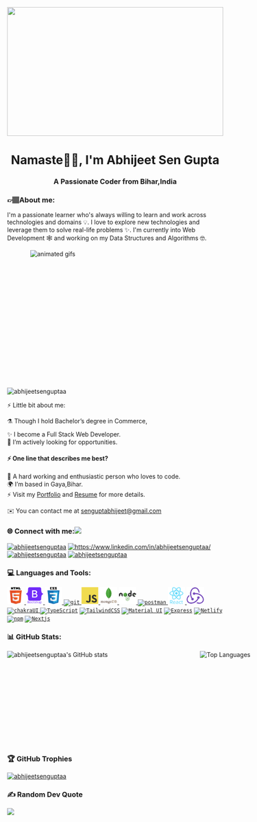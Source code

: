<img src="https://camo.githubusercontent.com/30dfce7a5782d5f5ddbba4c3d122189a302d09c12f79f4843c5a0bd4c5c412e7/68747470733a2f2f676c6f62616c656475636174696f6e2e73332e61702d736f7574682d312e616d617a6f6e6177732e636f6d2f676c6f62616c6564752f6769662f66726f6e742d656e642d646576656c6f706d656e742e676966" width='100%' height='300px' align="center"  />

<h1 align="center">Namaste🙏🏽, I'm Abhijeet Sen Gupta</h1>

<h3 align="center">A Passionate Coder from Bihar,India</h3>

### 👉🏽About me:
<p>I'm a passionate learner who's always willing to learn and work across technologies and domains 💡. I love to explore new technologies and leverage them to solve real-life problems ✨. I'm currently into Web Development 🕸️ and working on my Data Structures and Algorithms 🤓.</p>

<img align="right" width="450px" height="320px" alt="animated gifs" src="https://r7q6w9z6.rocketcdn.me/career/wp-content/uploads/2021/06/2-46.gif" />

<p align="left"> <img src="https://komarev.com/ghpvc/?username=abhijeetsenguptaa&label=Profile%20views&color=0e75b6&style=flat" alt="abhijeetsenguptaa" /> </p>

⚡  Little bit about me:

⚗️  Though I hold Bachelor’s degree in Commerce,
    <div>✨ I become a Full Stack Web Developer. </div>
🌱  I’m actively looking for opportunities.

#### ⚡ One line that describes me best? ####
🌱 A hard working and enthusiastic person who loves to code.
<br />
 🌍 I’m based in Gaya,Bihar.
<br/>
⚡ Visit my <a href="https://abhijeetsenguptaa.github.io/" target="_blank" rel="noreferrer noopener">Portfolio</a> and <a href="https://drive.google.com/file/d/1IjZTT7sQEgvdBjrM0Kw39jMnXavZuY_W/view" target="_blank" rel="noreferrer noopener">Resume</a> for more details.
<div> ✉️ You can contact me at  <a href="mailto:abhi.bunnny@gmail.com" target="_blank" rel="noreferrer noopener">senguptabhijeet@gmail.com</a></div>


<h3 align="left">🌐 Connect with me:<img src="https://raw.githubusercontent.com/ShahriarShafin/ShahriarShafin/main/Assets/handshake.gif" width="100" /></h3>

<p align="left">
<a href="https://twitter.com/abhijeetsengup" target="_blank" rel="noreferrer noopener"><img align="center" src="https://raw.githubusercontent.com/rahuldkjain/github-profile-readme-generator/master/src/images/icons/Social/twitter.svg" alt="abhijeetsenguptaa" height="30" width="40" /></a>
<a href="https://www.linkedin.com/in/abhijeet-sen-gupta-7625a4215/" target="_blank" rel="noreferrer noopener"><img align="center" src="https://raw.githubusercontent.com/rahuldkjain/github-profile-readme-generator/master/src/images/icons/Social/linked-in-alt.svg" alt="https://www.linkedin.com/in/abhijeetsenguptaa/" height="30" width="40" /></a>
<a href="https://codesandbox.com/abhijeetsenguptaa" target="_blank" rel="noreferrer noopener"><img align="center" src="https://raw.githubusercontent.com/rahuldkjain/github-profile-readme-generator/master/src/images/icons/Social/codesandbox.svg" alt="abhijeetsenguptaa" height="30" width="40" /></a>
<a href="https://instagram.com/_abhijeetsengupta_" target="_blank" rel="noreferrer noopener"><img align="center" src="https://raw.githubusercontent.com/rahuldkjain/github-profile-readme-generator/master/src/images/icons/Social/instagram.svg" alt="abhijeetsenguptaa" height="30" width="40" /></a>
</p>

### 💻 Languages and Tools:

 
<p align="left"><a href="https://www.w3.org/html/" target="_blank" rel="noreferrer"><code><img src="https://raw.githubusercontent.com/devicons/devicon/master/icons/html5/html5-original-wordmark.svg" alt="html5" width="40" height="40"/></code> </a>
<a href="https://getbootstrap.com" target="_blank" rel="noreferrer"> <code><img src="https://raw.githubusercontent.com/devicons/devicon/master/icons/bootstrap/bootstrap-plain-wordmark.svg" alt="bootstrap" width="40" height="40"/></code> </a> 
<a href="https://www.w3schools.com/css/" target="_blank" rel="noreferrer"> <code><img src="https://raw.githubusercontent.com/devicons/devicon/master/icons/css3/css3-original-wordmark.svg" alt="css3" width="40" height="40"/></code> </a>
<a href="https://git-scm.com/" target="_blank" rel="noreferrer"> <code><img src="https://www.vectorlogo.zone/logos/git-scm/git-scm-icon.svg" alt="git" width="40" height="40"/></code> </a>
<a href="https://developer.mozilla.org/en-US/docs/Web/JavaScript" target="_blank" rel="noreferrer"> <code><img src="https://raw.githubusercontent.com/devicons/devicon/master/icons/javascript/javascript-original.svg" alt="javascript" width="40" height="40"/></code> </a> 
<a href="https://www.mongodb.com/" target="_blank" rel="noreferrer"> <code><img src="https://raw.githubusercontent.com/devicons/devicon/master/icons/mongodb/mongodb-original-wordmark.svg" alt="mongodb" width="40" height="40"/></code> </a> 
<a href="https://nodejs.org" target="_blank" rel="noreferrer"> <code><img src="https://raw.githubusercontent.com/devicons/devicon/master/icons/nodejs/nodejs-original-wordmark.svg" alt="nodejs" width="40" height="40"/></code> </a> 
<a href="https://postman.com" target="_blank" rel="noreferrer"> <code><img src="https://www.vectorlogo.zone/logos/getpostman/getpostman-icon.svg" alt="postman" width="40" height="40"/></code> </a> 
<a href="https://reactjs.org/" target="_blank" rel="noreferrer"> <code><img src="https://raw.githubusercontent.com/devicons/devicon/master/icons/react/react-original-wordmark.svg" alt="react" width="40" height="40"/></code> </a> 
<a href="https://redux.js.org" target="_blank" rel="noreferrer"> <code><img src="https://raw.githubusercontent.com/devicons/devicon/master/icons/redux/redux-original.svg" alt="redux" width="40" height="40"/></code> </a> 
<a href="https://chakra-ui.com/" target="_blank" rel="noreferrer"> <code><img src="https://img.stackshare.io/service/12421/rzylUjaf_400x400.jpg" alt="chakraUI" width="40" height="40"/></code> </a> 
<a href="https://www.typescriptlang.org/" target="_blank" rel="noreferrer"><code><img src="https://raw.githubusercontent.com/danielcranney/readme-generator/main/public/icons/skills/typescript-colored.svg" width="36" height="36" alt="TypeScript" /></code></a>
<a href="https://tailwindcss.com/" target="_blank" rel="noreferrer"><code><img src="https://raw.githubusercontent.com/danielcranney/readme-generator/main/public/icons/skills/tailwindcss-colored.svg" width="36" height="36" alt="TailwindCSS" /></code></a>
<a href="https://mui.com/" target="_blank" rel="noreferrer"><code><img src="https://raw.githubusercontent.com/danielcranney/readme-generator/main/public/icons/skills/materialui-colored.svg" width="36" height="36" alt="Material UI" /></code></a>
<a href="https://expressjs.com/" target="_blank" rel="noreferrer"><code><img src="https://raw.githubusercontent.com/danielcranney/readme-generator/main/public/icons/skills/express-colored.svg" width="36" height="36" alt="Express" /></code></a>
<a href="https://www.netlify.com/" target="_blank" rel="noreferrer"><code><img src="https://th.bing.com/th/id/OIP.hc2ftTaQxN2DdHtd9_5mzgAAAA?w=167&h=180&c=7&r=0&o=5&dpr=1.1&pid=1.7" width="36" height="36" alt="Netlify" /></code></a>
<a href="https://www.npmjs.com/" target="_blank" rel="noreferrer"><code><img src="https://th.bing.com/th/id/OIP.i5eapjfPCTnTze-T5MvGYAHaFj?w=238&h=180&c=7&r=0&o=5&dpr=1.1&pid=1.7" width="36" height="36" alt="npm" /></code></a>
<a href="https://nextjs.org/" target="_blank" rel="noreferrer"><code><img src="https://th.bing.com/th/id/OIP.EdQa3YjwfQZD-eOgfQrnLAHaBx?w=308&h=83&c=7&r=0&o=5&dpr=1.1&pid=1.7" width="36" height="36" alt="Nextjs" /></code></a>
</p>

### 📊 GitHub Stats:
<div style="display: flex;">
<!--     <img width="450px" height="200px" alt="abhijeetsenguptaa's GitHub stats" src="https://github-readme-stats.vercel.app/api?username=abhijeetsenguptaa&show_icons=true&count_private=true&theme=chartreuse-dark&hide_border=true&bg_color=0D1117" /> -->
    <img width="450px" height="200px" alt="abhijeetsenguptaa's GitHub stats" src="https://github-stats-alpha.vercel.app/api?username=abhijeetsenguptaa" />
    <img width="300px" height="200px" alt="Top Languages" src="https://github-readme-stats-git-masterrstaa-rickstaa.vercel.app/api/top-langs/?username=abhijeetsenguptaa" />
<!--     <img width="300px" height="200px" alt="Top Languages" src="http://github-profile-summary-cards.vercel.app/api/cards/repos-per-language?username=abhijeetsenguptaa&theme=default" /> -->
</div>
<br/>

<!-- <a href="http://www.github.com/abhijeetsenguptaa"><img src="https://activity-graph.herokuapp.com/graph?username=abhijeetsenguptaa&bg_color=0D1117&color=74bde0&line=4a8db7&point=FFFFFF&hide_border=true&" alt="GitHub Commits Graph" /></a> -->

### 🏆 GitHub Trophies
<p align="left"> <a href="https://github.com/ryo-ma/github-profile-trophy"><img src="https://github-profile-trophy.vercel.app/?username=abhijeetsenguptaa&theme=buddhism&no-frame=true&no-bg=true&margin-w=4" alt="abhijeetsenguptaa" /></a> </p>

### ✍️ Random Dev Quote
![](https://quotes-github-readme.vercel.app/api?type=horizontal&theme=radical)


<!-- ### Snake Eating My Contribution Graph
![snake gif](https://github.com/sushantkr961/sushantkr961/blob/output/github-contribution-grid-snake.gif) -->
